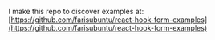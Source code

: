 I make this repo  to discover examples at:  [https://github.com/farisubuntu/react-hook-form-examples](https://github.com/farisubuntu/react-hook-form-examples)